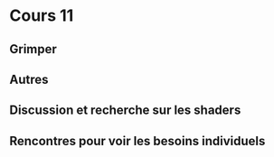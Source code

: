 # Cours 11

## Grimper
<intlink href="../unity/deplacement_vr/"></intlink>   
      
## Autres   
<intlink href="../unity/UI/#canvas-en-vr"></intlink>
<intlink href="../unity/audio_vr/"></intlink>
<intlink href="../unity/transitions/"></intlink>
<intlink href="../unity/materiaux/"></intlink>
<intlink href="../unity/miroir/"></intlink>
<intlink href="../unity/particules/"></intlink>   
      
## Discussion et recherche sur les shaders
      
## Rencontres pour voir les besoins individuels   

